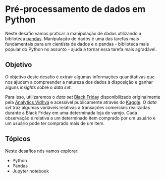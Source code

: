 # Pré-processamento de dados em Python

Neste desafio vamos praticar a manipulação de dados utilizando
a biblioteca [pandas](https://pandas.pydata.org/). Manipulação de dados é uma das tarefas
mais fundamentais para um cientista de dados e o pandas - biblioteca mais popular do Python no assunto - ajuda a tornar essa tarefa mais agradável.

## Objetivo

O objetivo deste desafio é extrair algumas informações quantitativas
que nos ajudem a compreender a natureza dos dados à disposição e ganhar alguns _insights_
sobre o _data set_.

Para isso, utilizaremos o _data set_ [Black Friday](https://codenation-challenges.s3-us-west-1.amazonaws.com/data-science-0/black_friday.csv)
disponibilizado originalmente pela [Analytics Vidhya](https://www.analyticsvidhya.com/) e acessível
publicamente através do [Kaggle](https://www.kaggle.com). O _data set_ traz algumas variáveis relativas à transações comerciais
realizadas durante a Black Friday em uma determinada loja de varejo. Cada observação é relativa
a um determinado item comprado por um usuário e um usuário pode ter comprado mais de um item.

## Tópicos

Neste desafios nós vamos explorar:

* Python
* Pandas
* Jupyter notebook